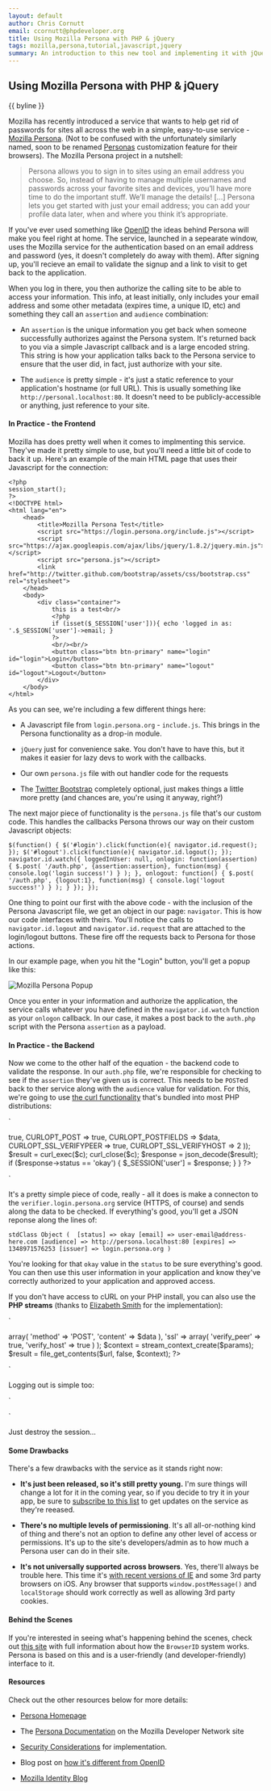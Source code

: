 ```yaml
---
layout: default
author: Chris Cornutt
email: ccornutt@phpdeveloper.org
title: Using Mozilla Persona with PHP & jQuery
tags: mozilla,persona,tutorial,javascript,jquery
summary: An introduction to this new tool and implementing it with jQuery and a bit of PHP
---
```


Using Mozilla Persona with PHP & jQuery
--------------

{{ byline }}

Mozilla has recently introduced a service that wants to help get rid of passwords for
sites all across the web in a simple, easy-to-use service - [Mozilla Persona](http://www.mozilla.org/en-US/persona).
(Not to be confused with the unfortunately similarly named, soon to be renamed 
[Personas](http://blog.mozilla.com/addons/2012/02/02/renaming-personas/) customization
feature for their browsers). The Mozilla Persona project in a nutshell:

> Persona allows you to sign in to sites using an email address you choose. So, 
> instead of having to manage multiple usernames and passwords across your favorite 
> sites and devices, you’ll have more time to do the important stuff. We’ll manage 
> the details! [...] Persona lets you get started with just your email address; you 
> can add your profile data later, when and where you think it’s appropriate.

If you've ever used something like [OpenID](http://openid.net/) the ideas behind Persona
will make you feel right at home. The service, launched in a sepearate window, uses
the Mozilla service for the authentication based on an email address and password (yes,
it doesn't completely do away with them). After signing up, you'll recieve an email
to validate the signup and a link to visit to get back to the application.

When you log in there, you then authorize the calling site to be able to access your 
information. This info, at least initially, only includes your email address and some 
other metadata (expires time, a unique ID, etc) and something they call an `assertion` 
and `audience` combination:

- An `assertion` is the unique information you get back when someone successfully
  authorizes against the Persona system. It's returned back to you via a simple Javascript
  callback and is a large encoded string. This string is how your application talks 
  back to the Persona service to ensure that the user did, in fact, just authorize with
  your site.

- The `audience` is pretty simple - it's just a static reference to your application's
  hostname (or full URL). This is usually something like `http://personal.localhost:80`.
  It doesn't need to be publicly-accessible or anything, just reference to your site.

#### In Practice - the Frontend

Mozilla has does pretty well when it comes to implmenting this service. They've made it
pretty simple to use, but you'll need a little bit of code to back it up. Here's an example
of the main HTML page that uses their Javascript for the connection:

```
<?php
session_start();
?>
<!DOCTYPE html>
<html lang="en">
    <head>
        <title>Mozilla Persona Test</title>
        <script src="https://login.persona.org/include.js"></script>
        <script src="https://ajax.googleapis.com/ajax/libs/jquery/1.8.2/jquery.min.js"></script>
        <script src="persona.js"></script>
        <link href="http://twitter.github.com/bootstrap/assets/css/bootstrap.css" rel="stylesheet">
    </head>
    <body>
        <div class="container">
            this is a test<br/>
            <?php
            if (isset($_SESSION['user'])){ echo 'logged in as: '.$_SESSION['user']->email; }
            ?>
            <br/><br/>
            <button class="btn btn-primary" name="login" id="login">Login</button>
            <button class="btn btn-primary" name="logout" id="logout">Logout</button>
        </div>
    </body>
</html>
```

As you can see, we're including a few different things here:

- A Javascript file from `login.persona.org` - `include.js`. This brings in the Persona
  functionality as a drop-in module.

- `jQuery` just for convenience sake. You don't have to have this, but it makes it easier
  for lazy devs to work with the callbacks.

- Our own `persona.js` file with out handler code for the requests

- The [Twitter Bootstrap](http://twitter.github.com/bootstrap/) completely optional, 
  just makes things a little more pretty (and chances are, you're using it anyway, right?)

The next major piece of functionality is the `persona.js` file that's our custom code. 
This handles the callbacks Persona throws our way on their custom Javascript objects:

`
$(function() {
    $('#login').click(function(e){ navigator.id.request(); });
    $('#logout').click(function(e){ navigator.id.logout(); });
    navigator.id.watch({
        loggedInUser: null,
        onlogin: function(assertion) {
            $.post(
                '/auth.php',
                {assertion:assertion},
                function(msg) { console.log('login success!') }
            );
        },
        onlogout: function() {
            $.post(
                '/auth.php',
                {logout:1},
                function(msg) { console.log('logout success!') }
            );
        }
    });
});
`

One thing to point our first with the above code - with the inclusion of the Persona 
Javascript file, we get an object in our page: `navigator`. This is how our code interfaces
with theirs. You'll notice the calls to `navigator.id.logout` and `navigator.id.request`
that are attached to the login/logout buttons. These fire off the requests back to Persona
for those actions.

In our example page, when you hit the "Login" button, you'll get a popup like this:

![Mozilla Persona Popup](/assets/img/mozilla-persona-popup.png)

Once you enter in your information and authorize the application, the service calls 
whatever you have defined in the `navigator.id.watch` function as your `onlogon` callback.
In our case, it makes a post back to the `auth.php` script with the Persona `assertion`
as a payload.

#### In Practice - the Backend

Now we come to the other half of the equation - the backend code to validate the response.
In our `auth.php` file, we're responsible for checking to see if the `assertion` they've
given us is correct. This needs to be `POST`ed back to ther service along with the `audience`
value for validation. For this, we're going to use [the curl functionality](http://php.net/curl)
that's bundled into most PHP distributions:

`
<?php
session_start();

if(isset($_POST['assertion'])) {
    $url = 'https://verifier.login.persona.org/verify';
    $c = curl_init($url);
    $data = 'assertion='.$_POST['assertion'].'&audience=http://persona.localhost:80';

    curl_setopt_array($c, array(
        CURLOPT_RETURNTRANSFER  => true,
        CURLOPT_POST            => true,
        CURLOPT_POSTFIELDS      => $data,
        CURLOPT_SSL_VERIFYPEER  => true,
        CURLOPT_SSL_VERIFYHOST  => 2
    ));

    $result = curl_exec($c);
    curl_close($c);

    $response = json_decode($result);
    if ($response->status == 'okay') {
        $_SESSION['user'] = $response;
    }
}
?>
`

It's a pretty simple piece of code, really - all it does is make a connecton to the 
`verifier.login.persona.org` service (HTTPS, of course) and sends along the data to be
checked. If everything's good, you'll get a JSON reponse along the lines of:

`
 stdClass Object ( 
    [status] => okay
    [email] => user-email@address-here.com
    [audience] => http://persona.localhost:80
    [expires] => 1348971576253
    [issuer] => login.persona.org
)
`

You're looking for that `okay` value in the `status` to be sure everything's good. You
can then use this user information in your application and know they've correctly authorized 
to your application and approved access.

If you don't have access to cURL on your PHP install, you can also use the **PHP streams** (thanks to [Elizabeth Smith](http://twitter.com/auroraeosrose) for the implementation):

`
<?php
$url = 'https://verifier.login.persona.org/verify';
$data = 'assertion='.$_POST['assertion'].'&audience=http://persona.localhost:80';

$params = array(
  'http' => array(
    'method' => 'POST',
    'content' => $data
  ),
  'ssl' => array(
    'verify_peer' => true,
    'verify_host' => true
  )
);
$context = stream_context_create($params);
$result = file_get_contents($url, false, $context);
?>
`

Logging out is simple too:

`
<?php
if (isset($_POST['logout'])) {
    session_destroy();
}
?>
`

Just destroy the session...

#### Some Drawbacks

There's a few drawbacks with the service as it stands right now:

- **It's just been released, so it's still pretty young.** I'm sure things will change 
  a lot for it in the coming year, so if you decide to try it in your app, be sure to 
  [subscribe to this list](https://mail.mozilla.org/listinfo/persona-notices) to get updates
  on the service as they're reeased.

- **There's no multiple levels of permissioning**. It's all all-or-nothing kind of thing
  and there's not an option to define any other level of access or permissions. It's up
  to the site's developers/admin as to how much a Persona user can do in their site.

- **It's not universally supported across browsers**. Yes, there'll always be trouble 
  here. This time it's [with recent versions of IE](https://developer.mozilla.org/en-US/docs/persona/Browser_compatibility)
  and some 3rd party browsers on iOS. Any browser that supports `window.postMessage()` 
  and `localStorage` should work correctly as well as allowing 3rd party cookies.

#### Behind the Scenes

If you're interested in seeing what's happening behind the scenes, check out 
[this site](http://lloyd.io/how-browserid-works) with full information about how the
`BrowserID` system works. Persona is based on this and is a user-friendly (and developer-friendly)
interface to it.

#### Resources

Check out the other resources below for more details:

- [Persona Homepage](http://www.mozilla.org/en-US/persona/)

- The [Persona Documentation](https://developer.mozilla.org/en-US/docs/persona) on the
  Mozilla Developer Network site

- [Security Considerations](https://developer.mozilla.org/en-US/docs/Persona/Security_Considerations)
  for implementation.

- Blog post on [how it's different from OpenID](http://identity.mozilla.com/post/7669886219/how-browserid-differs-from-openid)

- [Mozilla Identity Blog](http://identity.mozilla.com/)


